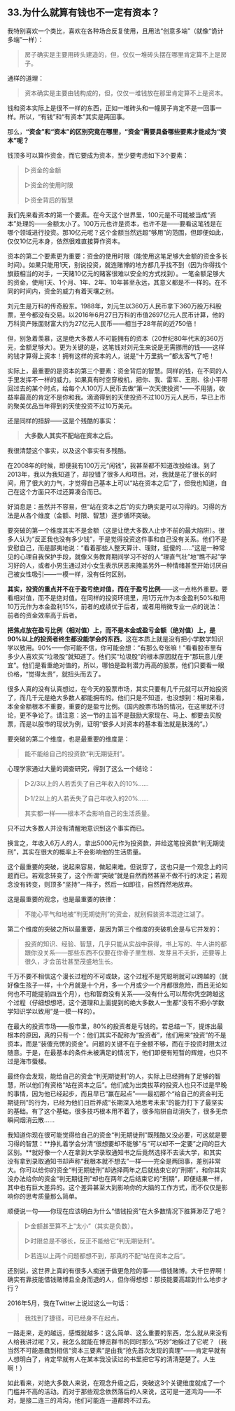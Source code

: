 ## 33.为什么就算有钱也不一定有资本？

我特别喜欢一个类比，喜欢在各种场合反复使用，且用法“创意多端”（就像“诡计多端”一样）：

> 房子确实是主要用砖头建造的，但，仅仅一堆砖头摆在哪里肯定算不上是房子。

通样的道理：

> 资本确实是主要由钱构成的，但，仅仅一堆钱放在那里肯定算不上是资本。

钱和资本实际上是很不一样的东西，正如一堆砖头和一幢房子肯定不是一回事一样。所以，“有钱”和“有资本”其实是两回事。

那么，**“资金”和“资本”的区别究竟在哪里，“资金”需要具备哪些要素才能成为“资本”呢？**

钱顶多可以算作资金，而它要成为资本，至少要考虑如下3个要素：

> ▷资金的金额
>
> ▷资金的使用时限
>
> ▷资金背后的智慧

我们先来看资本的第一个要素。在今天这个世界里，100元是不可能被当成“资本”处理的——金额太小了。100万元也许是资本，也许不是——要看这笔钱是在哪个领域进行投资。那10亿元呢？这个金额当然远超“够用”的范围，但即便如此，仅仅10亿元本身，依然很难直接算作资本。

资本的第二个要素更为重要：资金的使用时限（能使用这笔足够大金额的资金多长时间）。如果只能用1天，别说投资，就连赌博的地方都几乎找不到（因为你得找个旗鼓相当的对手，一天赌10亿元的赌客很难以安全的方式找到）。一笔金额足够大的资金，使用1天、1个月、1年、2年、10年甚至永远，其意义都是不一样的。在不同的时间内，资金的威力有着天壤之别。

刘元生是万科的传奇股东。1988年，刘元生以360万人民币拿下360万股万科股票，至今都没有交易。以2016年6月27日万科的市值2697亿元人民币计算，他的万科资产账面财富大约为27亿元人民币——相当于28年前的近750倍！

但，别急着羡慕，这是绝大多数人不可能拥有的资本（20世纪80年代末的360万元，金额足够大）。更为关键的是，这笔钱对刘元生来说是无需挪用的钱——这样的钱才算得上资本！拥有这样的资本的人，说是“十万里挑一”都太客气了吧！

实际上，最重要的是资本的第三个要素：资金背后的智慧。同样的钱，在不同的人手里发挥不一样的威力。如果真有时空穿梭机，把你、我、雷军、王刚、徐小平带回过去的某个时点，给每个人100万人民币去做“第一次天使投资”——不用猜，收益率最高的肯定不是你和我。滴滴得到的天使投资不过100万元人民币，早已上市的聚美优品当年得到的天使投资不过10万美元。

还是同样的措辞——这是个残酷的事实：

> **大多数人其实不配站在资本之后。**

我很清楚这个事实，以及这个事实有多残酷。

在2008年的时候，即便我有100万元“闲钱”，我甚至都不知道改投给谁。到了2013年，我以为我知道了，却投错了很多人和项目。对，我就是花了很长的时间，用了很大的力气，才觉得自己基本上可以“站在资本之后”了，但我也知道，自己在这个方面只不过还算凑合而已。

好消息是：虽然并不容易，但“站在资本之后”的实力确实是可以习得的。习得的方法是从各个维度（金额、时限、智慧）逐步循环突破。

要突破的第一个维度其实不是金额（这是让绝大多数人止步不前的最大陷阱）。很多人认为“反正我也没有多少钱”，于是觉得投资这件事和自己没有关系。他们不是安慰自己，而是鄙夷地说：“看着那些人整天算计、理财，挺傻的……”这是一种常见的心理自我保护手段，就像义务教育期间学习不好的人“理直气壮”地“瞧不起”学习好的人，或者小男生通过对小女生表示厌恶来掩盖另外一种情绪甚至开始讨厌自己被女性吸引——一模一样，没有任何区别。

**其实，投资的重点并不在于盈亏绝对值，而在于盈亏比例**——这一点格外重要。要看相对值，而不是绝对值。在同样的投资环境里，用1万元作为本金盈利50%和用10万元作为本金盈利15%，前者的成绩优于后者，或者用稍微专业一点的说法：前者的资金效率高于后者。

**把焦点放在盈亏比例（相对值）上，而不是本金或盈亏金额（绝对值）上，是90%以上的投资者终生都没能学会的东西**，这在本质上就是没有把小学数学知识学以致用。90%——你可能不信，你可能会想：“有那么夸张嘛！”看看股市里有多少人喜欢买“垃圾股”就知道了。他们买“垃圾股”的根本原因就在于“那玩意儿便宜”。他们是看重绝对值的，所以，哪怕是盈利潜力再高的股票，他们只要看一眼价格，“觉得太贵”，就扭头而去了。

很多人真的没有认真想过，在今天的股票市场，其实只要有几千元就可以开始投资了，而几千元是绝大多数人都能拥有的。他们只是不知道，也没想到：相对来看，本金金额根本不重要，重要的是盈亏比例。（国内股票市场的情况，在这里就不讨论，更不争论了。请注意：这一节的主旨不是鼓励大家现在、马上、都要去买股票，而是以股市的现状为例，证明“很多人对资本的基本看法就是肤浅的”。）

要突破的第二个维度，也是最重要的维度是：

> 能不能给自己的投资款“判无期徒刑”。

心理学家通过大量的调查研究，得到了这么一个结论：

> ▷2/3以上的人若丢失了自己年收入的10%……
>
> ▷1/2以上的人若丢失了自己年收入的20%……
>
> 其实都一样——根本不会影响自己的生活质量。

只不过大多数人并没有清醒地意识到这个事实而已。

换言之，年收入6万人的人，拿出5000元作为投资款，并给这笔投资款“判无期徒刑”，其实在很大的概率上不会影响他的生活质量。

这个最重要的突破，说起来容易，做起来难。但说穿了，这也只是一个观念上的问题而已。若观念转变了，这个所谓“突破”就是自然而然甚至不做不行的决定；若观念没有转变，则顶多“坚持”一阵子，然后一如即往，自然而然地放弃。

这是最重要的观念，也是最重要的铁律：

> 不能心平气和地被“判无期徒刑”的资金，就别假装资本混迹江湖了。

第二个维度的突破之所以最重要，是因为第三个维度的突破机会是与它并发的：

> 投资的知识、经验、智慧，几乎只能从实战中获得，书上写的、牛人讲的都跟你没关系——那些东西不仅要在你骨子里生根、发芽且不夭折，还要等上很久，才会茁壮甚至茂盛地生长。

千万不要不相信这个漫长过程的不可或缺，这个过程不是凭聪明就可以跨越的（就好像生孩子一样，十个月就是十个月，多一个月或少一个月都很危险，而且无论如何也不可能提前四五个月），也和智商没有关系——没有什么可以帮你凭空跨越这个过程（仔细想想吧，这个道理和上面提到的绝大多数人一生都“没有不把小学数学知识学以致用”是一模一样的）。

在最大的投资市场——股市里，80%的投资者是亏钱的。若总结一下，提炼出最根本的原因，真的只有一个：他们其实不配称为“投资者”，他们用来“投资”的不是资本，而是“装傻充愣的资金”。问题的关键不在于金额不够，而在于投资时限太过随意。于是，在最基本的条件未被满足的情况下，他们即便有短暂的辉煌，也只不过是海市蜃楼。

最终你会发现，能给自己的资金“判无期徒刑”的人，实际上已经拥有了足够的智慧，所以他们有资格“站在资本之后”。他们成为出类拔萃的投资人也只不过是早晚的事情，因为他已经起步，而且早已“赢在起点”——最初那个“给自己的资金判无期徒刑”的行为，已经为他们日后养成“长期深入地思考未来”的能力打下了最坚实的基础。有了这个基础，很多技巧根本用不着了，很多陷阱自动消失了，很多无奈瞬间烟消云散……

我知道你现在很可能觉得给自己的资金“判无期徒刑”既残酷又没必要，可这就是要习得的智慧：**挣扎着学会分清“很想要却不能够”与“可以却不一定要”之间的巨大区别。**就好像一个人在拿到大学录取通知书之后竟然选择不去读大学，和其实没有拿到录取通知书却声称“我根本就不想去”一样——完全是两回事，差别非常大。你可以给你的资金“判无期徒刑”却选择两年之后就结束它的“刑期”，和你其实没办法给你的资金“判无期徒刑”却也在两年之后结束它的“刑期”，即便结果一样，其中也有巨大差异的。这个差异甚至大到影响你的大脑的工作方式，而不仅仅是影响你的思考质量那么简单。

顺便说一句——你现在应该明白为什么“借钱投资”在大多数情况下胜算渺茫了吧？

> ▷金额甚至算不上“太小”（其实是负数）。
>
> ▷时限总是不够长，反正不能给它“判无期徒刑”。
>
> ▷若连以上两个问题都想不到，那真的不配“站在资本之后”。

还别说，这世界上真的有很多人痴迷于做更危险的事——借钱赌博。大千世界啊！确实有靠技能借钱赌博且全身而退的人，但你得想想：那技能要高超到什么地步才行？

2016年5月，我在Twitter上说过这么一句话：

> 我找到了捷径，可已经身不在起点。

一路走来，走的越远，感慨就越多：这么简单、这么重要的东西，怎么就从来没有人给我讲过呢？又，我怎么就能在博览群书的同时那么“巧妙”地躲过了它呢？（我当然不可能愚蠢到相信“资本三要素”是由我“抢先首次发现的真理”——肯定早就有人想明白了，肯定早就有人在某本我没读过的书里把它写的清清楚楚了。人生啊！）

如此看来，对绝大多数人来说，在观念升级之后，突破这3个关键维度就成了一个门槛并不高的活动。而对于那些观念依然落后的人来说，这可是一道鸿沟——不对，是接二连三的鸿沟，他们可能连一道都跨不过去。